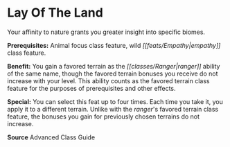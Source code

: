 ﻿---
cssclass: [feats]

---
# Lay Of The Land

Your affinity to nature grants you greater insight into specific biomes.

**Prerequisites:** Animal focus class feature, wild _[[feats/Empathy|empathy]]_ class feature.

**Benefit:** You gain a favored terrain as the _[[classes/Ranger|ranger]]_ ability of the same name, though the favored terrain bonuses you receive do not increase with your level. This ability counts as the favored terrain class feature for the purposes of prerequisites and other effects.

**Special:** You can select this feat up to four times. Each time you take it, you apply it to a different terrain. Unlike with the _ranger_'s favored terrain class feature, the bonuses you gain for previously chosen terrains do not increase.

**Source** Advanced Class Guide